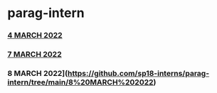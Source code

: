 # parag-intern

### [4 MARCH 2022](https://github.com/sp18-interns/parag-intern/tree/main/4%20MARCH)

### [7 MARCH 2022](https://github.com/sp18-interns/parag-intern/tree/main/7%20MARCH)

### 8 MARCH 2022](https://github.com/sp18-interns/parag-intern/tree/main/8%20MARCH%202022)
 
